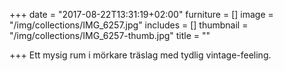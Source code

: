 +++
date = "2017-08-22T13:31:19+02:00"
furniture = []
image = "/img/collections/IMG_6257.jpg"
includes = []
thumbnail = "/img/collections/IMG_6257-thumb.jpg"
title = ""

+++
Ett mysig rum i mörkare träslag med tydlig vintage-feeling.